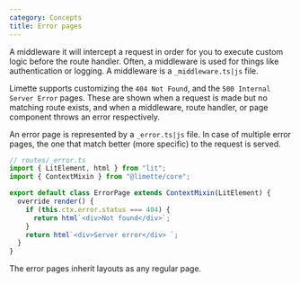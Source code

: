 ```yaml
---
category: Concepts
title: Error pages
---
```


A middleware it will intercept a request in order for you to execute custom logic before the route handler. Often, a middleware is used for things like authentication or logging. A middleware is a `_middleware.ts|js` file.

Limette supports customizing the `404 Not Found`, and the `500 Internal Server Error` pages. These are shown when a request is made but no matching route exists, and when a middleware, route handler, or page component throws an error respectively.

An error page is represented by a `_error.ts|js` file. In case of multiple error pages, the one that match better (more specific) to the request is served.

```js
// routes/_error.ts
import { LitElement, html } from "lit";
import { ContextMixin } from "@limette/core";

export default class ErrorPage extends ContextMixin(LitElement) {
  override render() {
    if (this.ctx.error.status === 404) {
      return html`<div>Not found</div>`;
    }
    return html`<div>Server error</div> `;
  }
}
```

The error pages inherit layouts as any regular page.
